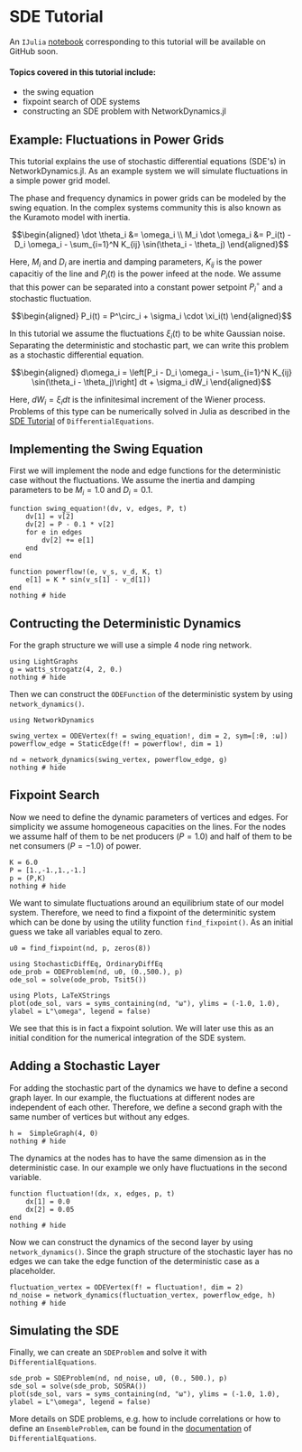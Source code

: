 # SDE Tutorial

 An `IJulia` [notebook](https://github.com/FHell/NetworkDynamics.jl/tree/master/examples) corresponding to this tutorial will be available on GitHub soon.

#### Topics covered in this tutorial include:
 * the swing equation
 * fixpoint search of ODE systems
 * constructing an SDE problem with NetworkDynamics.jl

## Example: Fluctuations in Power Grids

This tutorial explains the use of stochastic differential equations (SDE's) in NetworkDynamics.jl. As an example system we will simulate fluctuations in a simple power grid model.

The phase and frequency dynamics in power grids can be modeled by the swing equation. In the complex systems community this is also known as the Kuramoto model with inertia.

```math
\begin{aligned}
\dot \theta_i &= \omega_i \\
M_i \dot \omega_i &= P_i(t) - D_i \omega_i - \sum_{i=1}^N K_{ij} \sin(\theta_i - \theta_j)
\end{aligned}
```

Here, $M_i$ and $D_i$ are inertia and damping parameters, $K_{ij}$ is the power capacitiy of the line and $P_i(t)$ is the power infeed at the node. We assume that this power can be separated into a constant power setpoint $P^\circ_i$ and a stochastic fluctuation.

```math
\begin{aligned}
P_i(t) = P^\circ_i + \sigma_i \cdot \xi_i(t)
\end{aligned}
```

In this tutorial we assume the fluctuations $\xi_i(t)$ to be white Gaussian noise. Separating the deterministic and stochastic part, we can write this problem as a stochastic differential equation.

```math
\begin{aligned}
d\omega_i = \left[P_i - D_i \omega_i - \sum_{i=1}^N K_{ij} \sin(\theta_i - \theta_j)\right] dt + \sigma_i dW_i
\end{aligned}
```

Here, $dW_i = \xi_i dt$ is the infinitesimal increment of the Wiener process. Problems of this type can be numerically solved in Julia as described in the [SDE Tutorial](https://diffeq.sciml.ai/stable/tutorials/sde_example/) of `DifferentialEquations`.

## Implementing the Swing Equation

First we will implement the node and edge functions for the deterministic case without the fluctuations. We assume the inertia and damping parameters to be $M_i = 1.0$ and $D_i = 0.1$.

```@example SDEVertex
function swing_equation!(dv, v, edges, P, t)
    dv[1] = v[2]
    dv[2] = P - 0.1 * v[2]
    for e in edges
        dv[2] += e[1]
    end
end

function powerflow!(e, v_s, v_d, K, t)
    e[1] = K * sin(v_s[1] - v_d[1])
end
nothing # hide
```

## Contructing the Deterministic Dynamics

For the graph structure we will use a simple 4 node ring network.

```@example SDEVertex
using LightGraphs
g = watts_strogatz(4, 2, 0.)
nothing # hide
```

Then we can construct the `ODEFunction` of the deterministic system by using `network_dynamics()`.

```@example SDEVertex
using NetworkDynamics

swing_vertex = ODEVertex(f! = swing_equation!, dim = 2, sym=[:θ, :ω])
powerflow_edge = StaticEdge(f! = powerflow!, dim = 1)

nd = network_dynamics(swing_vertex, powerflow_edge, g)
nothing # hide
```

## Fixpoint Search

Now we need to define the dynamic parameters of vertices and edges. For simplicity we assume homogeneous capacities on the lines. For the nodes we assume half of them to be net producers ($P = 1.0$) and half of them to be net consumers ($P = -1.0$) of power.

```@example SDEVertex
K = 6.0
P = [1.,-1.,1.,-1.]
p = (P,K)
nothing # hide
```

We want to simulate fluctuations around an equilibrium state of our model system. Therefore, we need to find a fixpoint of the determinitic system which can be done by using the utility function `find_fixpoint()`. As an initial guess we take all variables equal to zero.

```@example SDEVertex
u0 = find_fixpoint(nd, p, zeros(8))

using StochasticDiffEq, OrdinaryDiffEq
ode_prob = ODEProblem(nd, u0, (0.,500.), p)
ode_sol = solve(ode_prob, Tsit5())

using Plots, LaTeXStrings
plot(ode_sol, vars = syms_containing(nd, "ω"), ylims = (-1.0, 1.0), ylabel = L"\omega", legend = false)
```

We see that this is in fact a fixpoint solution. We will later use this as an initial condition for the numerical integration of the SDE system.

## Adding a Stochastic Layer

For adding the stochastic part of the dynamics we have to define a second graph layer. In our example, the fluctuations at different nodes are independent of each other. Therefore, we define a second graph with the same number of vertices but without any edges.

```@example SDEVertex
h =  SimpleGraph(4, 0)
nothing # hide
```
The dynamics at the nodes has to have the same dimension as in the deterministic case. In our example we only have fluctuations in the second variable.

```@example SDEVertex
function fluctuation!(dx, x, edges, p, t)
    dx[1] = 0.0
    dx[2] = 0.05
end
nothing # hide
```

Now we can construct the dynamics of the second layer by using `network_dynamics()`. Since the graph structure of the stochastic layer has no edges we can take the edge function of the deterministic case as a placeholder.

```@example SDEVertex
fluctuation_vertex = ODEVertex(f! = fluctuation!, dim = 2)
nd_noise = network_dynamics(fluctuation_vertex, powerflow_edge, h)
nothing # hide
```

## Simulating the SDE

Finally, we can create an `SDEProblem` and solve it with `DifferentialEquations`.

```@example SDEVertex
sde_prob = SDEProblem(nd, nd_noise, u0, (0., 500.), p)
sde_sol = solve(sde_prob, SOSRA())
plot(sde_sol, vars = syms_containing(nd, "ω"), ylims = (-1.0, 1.0), ylabel = L"\omega", legend = false)
```

More details on SDE problems, e.g. how to include correlations or how to define an `EnsembleProblem`, can be found in the [documentation](https://diffeq.sciml.ai/stable/types/sde_types/) of `DifferentialEquations`.
